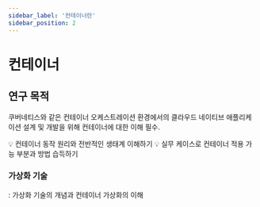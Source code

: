 ```yaml
---
sidebar_label: '컨테이너란'
sidebar_position: 2
---
```


# 컨테이너

## 연구 목적
쿠버네티스와 같은 컨테이너 오케스트레이션 환경에서의 클라우드 네이티브 애플리케이션 설계 및 개발을 위해 컨테이너에 대한 이해 필수.

💡 컨테이너 동작 원리와 전반적인 생태계 이해하기
💡 실무 케이스로 컨테이너 적용 가능 부분과 방법 습득하기

### 가상화 기술
: 가상화 기술의 개념과 컨테이너 가상화의 이해